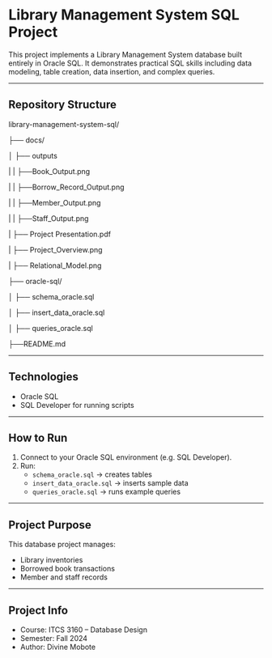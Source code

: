 # Library Management System SQL Project

This project implements a Library Management System database built entirely in Oracle SQL. It demonstrates practical SQL skills including data modeling, table creation, data insertion, and complex queries.

---

##  Repository Structure

library-management-system-sql/


├── docs/

│ ├── outputs

| |  ├──Book_Output.png

| |  ├──Borrow_Record_Output.png

| |  ├──Member_Output.png

| |  ├──Staff_Output.png

| ├── Project Presentation.pdf

| ├── Project_Overview.png

| ├── Relational_Model.png



├── oracle-sql/

│ ├── schema_oracle.sql

│ ├── insert_data_oracle.sql

│ ├── queries_oracle.sql

├──README.md


---

##  Technologies

- Oracle SQL
- SQL Developer for running scripts

---

##  How to Run

1. Connect to your Oracle SQL environment (e.g. SQL Developer).
2. Run:
   - `schema_oracle.sql` → creates tables
   - `insert_data_oracle.sql` → inserts sample data
   - `queries_oracle.sql` → runs example queries

---

##  Project Purpose

This database project manages:
- Library inventories
- Borrowed book transactions
- Member and staff records

---

##  Project Info

- Course: ITCS 3160 – Database Design
- Semester: Fall 2024
- Author: Divine Mobote
